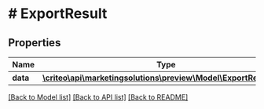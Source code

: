 # # ExportResult

## Properties

Name | Type | Description | Notes
------------ | ------------- | ------------- | -------------
**data** | [**\criteo\api\marketingsolutions\preview\Model\ExportResultData**](ExportResultData.md) |  | [optional]

[[Back to Model list]](../../README.md#models) [[Back to API list]](../../README.md#endpoints) [[Back to README]](../../README.md)
